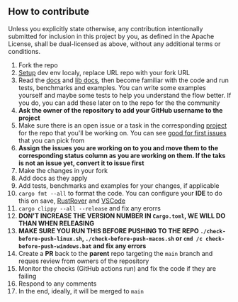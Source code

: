 ## How to contribute

Unless you explicitly state otherwise, any contribution intentionally submitted for inclusion in this project by you, as defined in the Apache License, shall be dual-licensed as above, without any additional terms or conditions.

1. Fork the repo
2. [Setup](https://github.com/radumarias/rencfs?tab=readme-ov-file#locally) dev env localy, replace URL repo with your fork URL
3. Read the [docs](https://github.com/radumarias/rencfs) and [lib docs](https://docs.rs/rencfs/latest/rencfs), then become familiar with the code and run tests, benchmarks and examples. You can write some examples yourself and maybe some tests to help you understand the flow better. If you do, you can add these later on to the repo for the the community
4. **Ask the owner of the repository to add your GitHub username to the project** 
5. Make sure there is an open issue or a task in the corresponding [project](https://github.com/users/radumarias/projects/1) for the repo that you'll be working on. You can see [good for first issues](https://github.com/radumarias/rencfs/issues?q=is%3Aissue+is%3Aopen+label%3A%22good+first+issue%22) that you can pick from
6. **Assign the issues you are working on to you and move them to the corresponding status column as you are working on them. If the taks is not an issue yet, convert it to issue first**
7. Make the changes in your fork
8. Add docs as they apply
9. Add tests, benchmarks and examples for your changes, if applicable
10. `cargo fmt --all` to format the code. You can configure your **IDE** to do this on
   save, [RustRover](https://www.jetbrains.com/help/rust/rustfmt.html)
   and [VSCode](https://code.visualstudio.com/docs/languages/rust#_formatting)
11. `cargo clippy --all --release` and fix any erorrs
12. **DON'T INCREASE THE VERSION NUMBER IN `Cargo.toml`, WE WILL DO THAN WHEN RELEASING**
13. **MAKE SURE YOU RUN THIS BEFORE PUSHING TO THE REPO `./check-before-push-linux.sh`, `./check-before-push-macos.sh` or `cmd /c check-before-push-windows.bat` and fix any errors**
14. Create a **PR** back to the **parent** repo targeting the `main` branch and reques review from owners of the repository
15. Monitor the checks (GitHub actions run) and fix the code if they are failing
16. Respond to any comments
17. In the end, ideally, it will be merged to `main`
